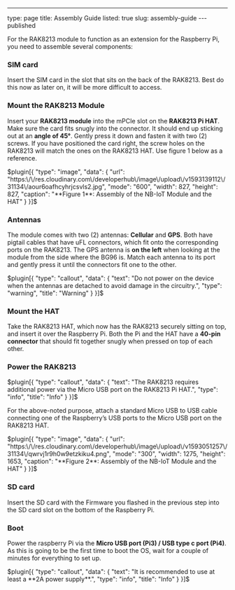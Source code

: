 ---
type: page
title: Assembly Guide
listed: true
slug: assembly-guide
---published

For the RAK8213 module to function as an extension for the Raspberry Pi, you need to assemble several components:

### SIM card

Insert the SIM card in the slot that sits on the back of the RAK8213. Best do this now as later on, it will be more difficult to access.

### Mount the RAK8213 Module

Insert your **RAK8213 module** into the mPCIe slot on the **RAK8213 Pi HAT**. Make sure the card fits snugly into the connector. It should end up sticking out at an **angle of 45°**. Gently press it down and fasten it with two (2) screws. If you have positioned the card right, the screw holes on the RAK8213 will match the ones on the RAK8213 HAT. Use figure 1 below as a reference.

$plugin[{
    "type": "image",
    "data": {
        "url": "https:\/\/res.cloudinary.com\/developerhub\/image\/upload\/v1593139112\/31134\/aour6oafhcyhrjcsvls2.jpg",
        "mode": "600",
        "width": 827,
        "height": 827,
        "caption": "**Figure 1**: Assembly of the NB-IoT Module and the HAT"
    }
}]$

### Antennas

The module comes with two (2) antennas: **Cellular** and **GPS**. Both have pigtail cables that have uFL connectors, which fit onto the corresponding ports on the RAK8213. The GPS antenna is **on the left** when looking at the module from the side where the BG96 is. Match each antenna to its port and gently press it until the connectors fit one to the other.

$plugin[{
    "type": "callout",
    "data": {
        "text": "Do not power on the device when the antennas are detached to avoid damage in the circuitry.",
        "type": "warning",
        "title": "Warning"
    }
}]$

### Mount the HAT

Take the RAK8213 HAT, which now has the RAK8213 securely sitting on top, and insert it over the Raspberry Pi. Both the Pi and the HAT have a **40-pin connector** that should fit together snugly when pressed on top of each other.

### Power the RAK8213

$plugin[{
    "type": "callout",
    "data": {
        "text": "The RAK8213 requires additional power via the Micro USB port on the RAK8213 Pi HAT.",
        "type": "info",
        "title": "Info"
    }
}]$

For the above-noted purpose, attach a standard Micro USB to USB cable connecting one of the Raspberry’s USB ports to the Micro USB port on the RAK8213 HAT.

$plugin[{
    "type": "image",
    "data": {
        "url": "https:\/\/res.cloudinary.com\/developerhub\/image\/upload\/v1593051257\/31134\/qwrvj1r9h0w9etzkiku4.png",
        "mode": "300",
        "width": 1275,
        "height": 1653,
        "caption": "**Figure 2**: Assembly of the NB-IoT Module and the HAT"
    }
}]$

### SD card

Insert the SD card with the Firmware you flashed in the previous step into the SD card slot on the bottom of the Raspberry Pi.

### Boot

Power the raspberry Pi via the **Micro USB port (Pi3) / USB type c port (Pi4)**. As this is going to be the first time to boot the OS, wait for a couple of minutes for everything to set up.

$plugin[{
    "type": "callout",
    "data": {
        "text": "It is recommended to use at least a **2A power supply**.",
        "type": "info",
        "title": "Info"
    }
}]$

